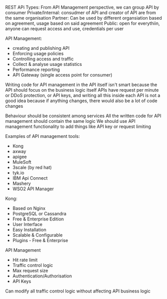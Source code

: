 REST APi Types:
From API Management perspective, we can group API by consumer
Private/Internal: consudmer of API and creator of API are from the same organisation
Partner: Can be used by different organsiation based on agreement, usage based on said agreement
Public: open for everythiin, anyone can request access and use, credentials per user

API Management:
- creating and publishing API
- Enforcing usage policies
- Controlling access and traffic
- Collect & analyse usage statistics
- Performance reporting
- API Gateway (single access point for consumer)

Writing code for API management in the API itself isn't smart because the API should focus on the business logic itself
APIs have request per minute or DDoS protection, or API keys, and writing all this inside each API is not a good idea because if anything changes, there would also be a lot of code changes

Behaviour should be consistent among services
All the written code for API management should contain the same logic
We should use API management functionality to add things like API key or request limiting

Examples of API management tools:
- Kong
- axway
- apigee
- MuleSoft
- 3scale (by red hat)
- tyk.io
- IBM Api Connect
- Mashery
- WSO2 API Manager

Kong:
- Based on Nginx
- PostgreSQL or Cassandra
- Free & Enterprise Edition
- User Interface
- Easy Installation
- Scalable & Configurable
- Plugins - Free & Enterprise


API Management
- Hit rate limit
- Traffic control logic
- Max request size
- Authentication/Authorisation
- API Keys

Can modify all traffic control logic without affecting API business logic
